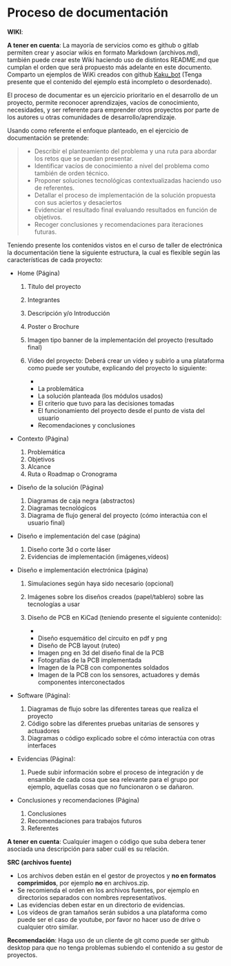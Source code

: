 # Proceso de documentación

**WIKI**:

**A tener en cuenta**: La mayoría de servicios como es github o gitlab permiten crear y asociar
wikis en formato Markdown (archivos.md), también puede crear este Wiki haciendo uso de distintos
README.md que cumplan el orden que será propuesto más adelante en este documento. Comparto un ejemplos
de WiKi creados con github [Kaku_bot](https://github.com/DonJoseGo/Kaku_Bot/wiki) (Tenga presente que
el contenido del ejemplo está incompleto o desordenado).

El proceso de documentar es un ejercicio prioritario en el desarrollo de un proyecto,
permite reconocer aprendizajes, vacíos de conocimiento, necesidades, y ser
referente para emprender otros proyectos por parte de los autores u otras comunidades de desarrollo/aprendizaje.

Usando como referente el enfoque planteado, en el ejercicio de documentación
se pretende:

> * Describir el planteamiento del problema y una ruta para abordar los retos que se puedan presentar.
> * Identificar vacíos de conocimiento a nivel del problema como también de orden técnico.
> * Proponer soluciones tecnológicas contextualizadas haciendo uso de referentes.
> * Detallar el proceso de implementación de la solución propuesta con sus aciertos y desaciertos 
> * Evidenciar el resultado final evaluando resultados en función de objetivos.
> * Recoger conclusiones y recomendaciones para iteraciones futuras.

Teniendo presente los contenidos vistos en el curso de taller de electrónica la documentación
tiene la siguiente estructura, la cual es flexible según las características de cada proyecto:

* Home (Página)

  1. Título del proyecto
  2. Integrantes
  3. Descripción y/o Introducción
  4. Poster o Brochure
  5. Imagen tipo banner de la implementación del proyecto (resultado final)
  6. Vídeo del proyecto: Deberá crear un vídeo y subirlo a una plataforma como puede ser youtube, explicando del proyecto lo siguiente:

      *
      * La problemática
      * La solución planteada (los módulos usados)
      * El criterio que tuvo para las decisiones tomadas
      * El funcionamiento del proyecto desde el punto de vista del usuario
      * Recomendaciones y conclusiones


* Contexto (Página)

  1. Problemática
  2. Objetivos
  3. Alcance
  4. Ruta o Roadmap o Cronograma

* Diseño de la solución (Página)

  1. Diagramas de caja negra (abstractos)
  2. Diagramas tecnológicos
  3. Diagrama de flujo general del proyecto (cómo interactúa con el usuario final)

* Diseño e implementación del case (página)

  1. Diseño corte 3d o corte láser
  2. Evidencias de implementación (imágenes,vídeos)

* Diseño e implementación electrónica (página)

  1. Simulaciones según haya sido necesario (opcional)
  2. Imágenes sobre los diseños creados (papel/tablero) sobre las tecnologías a usar
  3. Diseño de PCB en KiCad (teniendo presente el siguiente contenido):

      *
      * Diseño esquemático del circuito en pdf y png 
      * Diseño de PCB layout (ruteo)
      * Imagen png en 3d del diseño final de la PCB
      * Fotografías de la PCB implementada
      * Imagen de la PCB con componentes soldados
      * Imagen de la PCB con los sensores, actuadores y demás componentes interconectados

* Software (Página):
  1. Diagramas de flujo sobre las diferentes tareas que realiza el proyecto
  2. Código sobre las diferentes pruebas unitarias de sensores y actuadores
  3. Diagramas o código explicado sobre el cómo interactúa con otras interfaces

* Evidencias (Página):
  1. Puede subir información sobre el proceso de integración y de ensamble de cada cosa que sea relevante para el grupo
  por ejemplo, aquellas cosas que no funcionaron o se dañaron.
* Conclusiones y recomendaciones (Página)
  1. Conclusiones
  2. Recomendaciones para trabajos futuros
  3. Referentes

**A tener en cuenta**: Cualquier imagen o código que suba debera tener asociada una descripción para saber cuál es su relación.

**SRC (archivos fuente)**

* Los archivos deben están en el gestor de proyectos y **no en formatos comprimidos**, por ejemplo **no** en archivos.zip.
* Se recomienda el orden en los archivos fuentes, por ejemplo en directorios separados con nombres representativos.
* Las evidencias deben estar en un directorio de evidencias.
* Los vídeos de gran tamaños serán subidos a una plataforma como puede ser el caso de youtube, por favor no hacer
uso de drive o cualquier otro similar.

**Recomendación**: Haga uso de un cliente de git como puede ser github desktop para que no tenga problemas subiendo el contenido a su
gestor de proyectos.

